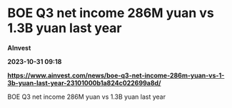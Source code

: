 # BOE Q3 net income 286M yuan vs 1.3B yuan last year
**AInvest**

**2023-10-31 09:18**

**https://www.ainvest.com/news/boe-q3-net-income-286m-yuan-vs-1-3b-yuan-last-year-23101000b1a824c022699a8d/**

BOE Q3 net income 286M yuan vs 1.3B yuan last year